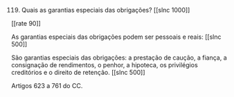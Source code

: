 119. Quais as garantias especiais das obrigações?
[[slnc 1000]]

[[rate 90]]

As garantias especiais das obrigações podem ser pessoais e reais:
[[slnc 500]]

São garantias especiais das obrigações: a prestação de caução, a fiança, a consignação de rendimentos, o penhor, a hipoteca, os privilégios creditórios e o direito de retenção.
[[slnc 500]]

Artigos 623 a 761 do CC.
